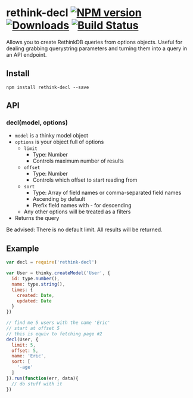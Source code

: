 # rethink-decl [![NPM version][npm-image]][npm-url] [![Downloads][downloads-image]][npm-url] [![Build Status][travis-image]][travis-url]

Allows you to create RethinkDB queries from options objects. Useful for dealing grabbing querystring parameters and turning them into a query in an API endpoint.

## Install

```
npm install rethink-decl --save
```

## API

### decl(model, options)

- `model` is a thinky model object
- `options` is your object full of options
  - `limit`
    - Type: Number
    - Controls maximum number of results
  - `offset`
    - Type: Number
    - Controls which offset to start reading from
  - `sort`
    - Type: Array of field names or comma-separated field names
    - Ascending by default
    - Prefix field names with - for descending
  - Any other options will be treated as a filters
- Returns the query

Be advised: There is no default limit. All results will be returned.

## Example

```js
var decl = require('rethink-decl')

var User = thinky.createModel('User', {
  id: type.number(),
  name: type.string(),
  times: {
    created: Date,
    updated: Date
  }
})

// find me 5 users with the name 'Eric'
// start at offset 5
// this is equiv to fetching page #2
decl(User, {
  limit: 5,
  offset: 5,
  name: 'Eric',
  sort: [
    '-age'
  ]
}).run(function(err, data){
  // do stuff with it
})
```


[downloads-image]: http://img.shields.io/npm/dm/rethink-decl.svg
[npm-url]: https://npmjs.org/package/rethink-decl
[npm-image]: http://img.shields.io/npm/v/rethink-decl.svg

[travis-url]: https://travis-ci.org/contra/rethink-decl
[travis-image]: https://travis-ci.org/contra/rethink-decl.png?branch=master
